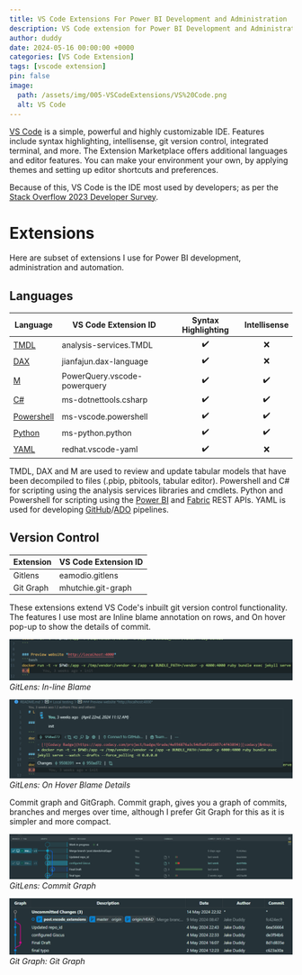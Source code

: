 ```yaml
---
title: VS Code Extensions For Power BI Development and Administration
description: VS Code extension for Power BI Development and Administration
author: duddy
date: 2024-05-16 00:00:00 +0000
categories: [VS Code Extension]
tags: [vscode extension]
pin: false
image:
  path: /assets/img/005-VSCodeExtensions/VS%20Code.png
  alt: VS Code
---
```


[VS Code](https://code.visualstudio.com/) is a simple, powerful and highly customizable IDE. Features include syntax highlighting, intellisense, git version control, integrated terminal, and more. The Extension Marketplace offers additional languages and editor features. You can make your environment your own, by applying themes and setting up editor shortcuts and preferences.

Because of this, VS Code is the IDE most used by developers; as per the [Stack Overflow 2023 Developer Survey](https://survey.stackoverflow.co/2023/#section-most-popular-technologies-integrated-development-environment).

# Extensions

Here are subset of extensions I use for Power BI development, administration and automation.

## Languages

| Language                                                                                                      | VS Code Extension ID         | Syntax Highlighting | Intellisense |
| ------------------------------------------------------------------------------------------------------------- | ---------------------------- | :-----------------: | :----------: |
| [TMDL](https://learn.microsoft.com/en-us/analysis-services/tmdl/tmdl-overview?view=asallproducts-allversions) | analysis-services.TMDL       |         ✔️          |      ❌      |
| [DAX](https://learn.microsoft.com/en-us/dax/)                                                                 | jianfajun.dax-language       |         ✔️          |      ❌      |
| [M](https://learn.microsoft.com/en-us/powerquery-m/)                                                          | PowerQuery.vscode-powerquery |         ✔️          |      ✔️      |
| [C#](https://learn.microsoft.com/en-us/dotnet/csharp/language-reference/)                                     | ms-dotnettools.csharp        |         ✔️          |      ✔️      |
| [Powershell](https://learn.microsoft.com/en-us/powershell/)                                                   | ms-vscode.powershell         |         ✔️          |      ✔️      |
| [Python](https://www.python.org/)                                                                             | ms-python.python             |         ✔️          |      ✔️      |
| [YAML](https://yaml.org/)                                                                                     | redhat.vscode-yaml           |         ✔️          |      ❌      |

TMDL, DAX and M are used to review and update tabular models that have been decompiled to files (.pbip, pbitools, tabular editor). Powershell and C# for scripting using the analysis services libraries and cmdlets. Python and Powershell for scripting using the [Power BI](https://learn.microsoft.com/en-us/rest/api/power-bi/) and [Fabric](https://learn.microsoft.com/en-us/rest/api/fabric/articles/) REST APIs. YAML is used for developing [GitHub](https://github.com/)/[ADO](https://azure.microsoft.com/en-us/products/devops) pipelines.

## Version Control

| Extension | VS Code Extension ID |
| --------- | -------------------- |
| Gitlens   | eamodio.gitlens      |
| Git Graph | mhutchie.git-graph   |

These extensions extend VS Code's inbuilt git version control functionality. The features I use most are Inline blame annotation on rows, and On hover pop-up to show the details of commit.

![Blame](/assets/img/005-VSCodeExtensions/Blame.png)
_GitLens: In-line Blame_

![Blame Hover](/assets/img/005-VSCodeExtensions/Blame%20Hover.png)
_GitLens: On Hover Blame Details_

Commit graph and GitGraph. Commit graph, gives you a graph of commits, branches and merges over time, although I prefer Git Graph for this as it is simpler and more compact.

![Commit Graph](/assets/img/005-VSCodeExtensions/Commit%20Graph.png)
_GitLens: Commit Graph_

![Commit Graph](/assets/img/005-VSCodeExtensions/Git%20Graph.png)
_Git Graph: Git Graph_
